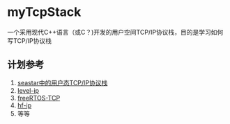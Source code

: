 # myTcpStack
一个采用现代C++语言（或C？)开发的用户空间TCP/IP协议栈，目的是学习如何写TCP/IP协议栈
## 计划参考
1. [seastar中的用户态TCP/IP协议栈](https://github.com/scylladb/seastar)
2. [level-ip](https://github.com/saminiir/level-ip)
3. [freeRTOS-TCP](https://github.com/FreeRTOS/FreeRTOS-Plus-TCP)
4. [hf-ip](https://github.com/The-Dire/hf-ip)
5. 等等
